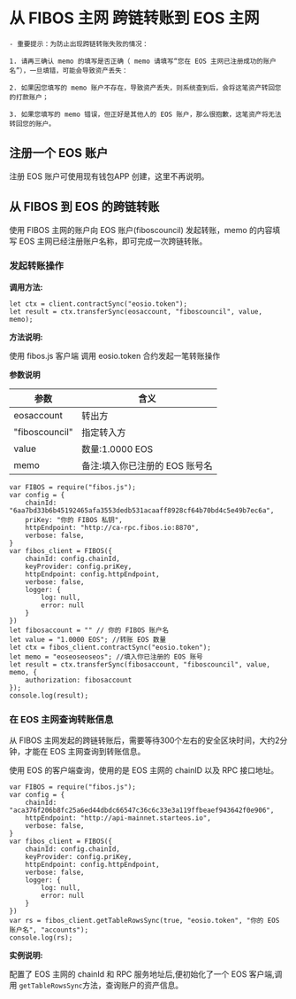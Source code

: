 # 从 FIBOS 主网 跨链转账到 EOS 主网

```
- 重要提示：为防止出现跨链转账失败的情况：

1. 请再三确认 memo 的填写是否正确（ memo 请填写“您在 EOS 主网已注册成功的账户名”），一旦填错，可能会导致资产丢失：

2. 如果因您填写的 memo 账户不存在，导致资产丢失，则系统查到后，会将这笔资产转回您的打款账户；

3. 如果您填写的 memo 错误，但正好是其他人的 EOS 账户，那么很抱歉，这笔资产将无法转回您的账户。
```

## 注册一个 EOS 账户

注册 EOS 账户可使用现有钱包APP 创建，这里不再说明。 

## 从 FIBOS 到 EOS 的跨链转账

使用 FIBOS 主网的账户向 EOS 账户(fiboscouncil) 发起转账，memo 的内容填写 EOS 主网已经注册账户名称，即可完成一次跨链转账。

### 发起转账操作

**调用方法:**

```
let ctx = client.contractSync("eosio.token");
let result = ctx.transferSync(eosaccount, "fiboscouncil", value, memo);
```

**方法说明:**

使用 fibos.js 客户端 调用 eosio.token 合约发起一笔转账操作

**参数说明**

| 参数           | 含义                   |
| -------------- | ---------------------- |
| eosaccount     | 转出方                 |
| "fiboscouncil" | 指定转入方             |
| value          | 数量:1.0000 EOS        |
| memo           | 备注:填入你已注册的 EOS 账号名 |


```
var FIBOS = require("fibos.js");
var config = {
    chainId: "6aa7bd33b6b45192465afa3553dedb531acaaff8928cf64b70bd4c5e49b7ec6a",
    priKey: "你的 FIBOS 私钥",
    httpEndpoint: "http://ca-rpc.fibos.io:8870",
    verbose: false,
}
var fibos_client = FIBOS({
    chainId: config.chainId,
    keyProvider: config.priKey,
    httpEndpoint: config.httpEndpoint,
    verbose: false,
    logger: {
        log: null,
        error: null
    }
})
let fibosaccount = "" // 你的 FIBOS 账户名
let value = "1.0000 EOS"; //转账 EOS 数量
let ctx = fibos_client.contractSync("eosio.token");
let memo = "eoseoseoseos"; //填入你已注册的 EOS 账号
let result = ctx.transferSync(fibosaccount, "fiboscouncil", value, memo, {
    authorization: fibosaccount
});
console.log(result);
```

### 在 EOS 主网查询转账信息

从 FIBOS 主网发起的跨链转账后，需要等待300个左右的安全区块时间，大约2分钟，才能在 EOS 主网查询到转账信息。

使用 EOS 的客户端查询，使用的是 EOS 主网的 chainID 以及 RPC 接口地址。

```
var FIBOS = require("fibos.js");
var config = {
    chainId: "aca376f206b8fc25a6ed44dbdc66547c36c6c33e3a119ffbeaef943642f0e906",
    httpEndpoint: "http://api-mainnet.starteos.io",
    verbose: false,
}
var fibos_client = FIBOS({
    chainId: config.chainId,
    keyProvider: config.priKey,
    httpEndpoint: config.httpEndpoint,
    verbose: false,
    logger: {
        log: null,
        error: null
    }
})
var rs = fibos_client.getTableRowsSync(true, "eosio.token", "你的 EOS 账户名", "accounts");
console.log(rs);
```


**实例说明:**

配置了 EOS 主网的 chainId 和 RPC 服务地址后,便初始化了一个 EOS 客户端,调用 `getTableRowsSync`方法，查询账户的资产信息。

